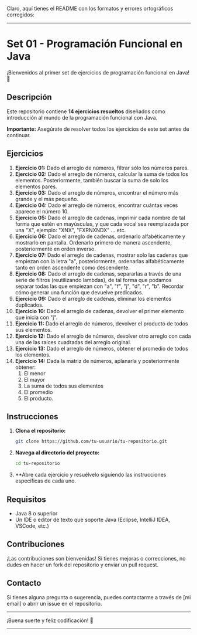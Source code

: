 Claro, aquí tienes el README con los formatos y errores ortográficos corregidos:

---

# Set 01 - Programación Funcional en Java

¡Bienvenidos al primer set de ejercicios de programación funcional en Java! 🚀

## Descripción

Este repositorio contiene **14 ejercicios resueltos** diseñados como introducción al mundo de la programación funcional con Java.

**Importante:** Asegúrate de resolver todos los ejercicios de este set antes de continuar.

## Ejercicios

1. **Ejercicio 01:** Dado el arreglo de números, filtrar sólo los números pares.
2. **Ejercicio 02:** Dado el arreglo de números, calcular la suma de todos los elementos. Posteriormente, también buscar la suma de solo los elementos pares.
3. **Ejercicio 03:** Dado el arreglo de números, encontrar el número más grande y el más pequeño.
4. **Ejercicio 04:** Dado el arreglo de números, encontrar cuántas veces aparece el número 10.
5. **Ejercicio 05:** Dado el arreglo de cadenas, imprimir cada nombre de tal forma que estén en mayúsculas, y que cada vocal sea reemplazada por una "X", ejemplo: "XNX", "FXRNXNDX" ... etc.
6. **Ejercicio 06:** Dado el arreglo de cadenas, ordenarlo alfabéticamente y mostrarlo en pantalla. Ordenarlo primero de manera ascendente, posteriormente en orden inverso.
7. **Ejercicio 07:** Dado el arreglo de cadenas, mostrar solo las cadenas que empiezan con la letra "a", posteriormente, ordenarlas alfabéticamente tanto en orden ascendente como descendente.
8. **Ejercicio 08:** Dado el arreglo de cadenas, separarlas a través de una serie de filtros (reutilizando lambdas), de tal forma que podamos separar todas las que empiezan con "a", "f", "j", "d", "r", "b". Recordar cómo generar una función que devuelve predicados.
9. **Ejercicio 09:** Dado el arreglo de cadenas, eliminar los elementos duplicados.
10. **Ejercicio 10:** Dado el arreglo de cadenas, devolver el primer elemento que inicia con "j".
11. **Ejercicio 11:** Dado el arreglo de números, devolver el producto de todos sus elementos.
12. **Ejercicio 12:** Dado el arreglo de números, devolver otro arreglo con cada una de las raíces cuadradas del arreglo original.
13. **Ejercicio 13:** Dado el arreglo de números, obtener el promedio de todos los elementos.
14. **Ejercicio 14:** Dada la matriz de números, aplanarla y posteriormente obtener:
    1. El menor
    2. El mayor
    3. La suma de todos sus elementos
    4. El promedio
    5. El producto.

## Instrucciones

1. **Clona el repositorio:**
   ```sh
   git clone https://github.com/tu-usuario/tu-repositorio.git
   ```

2. **Navega al directorio del proyecto:**
   ```sh
   cd tu-repositorio
   ```

3. **Abre cada ejercicio y resuélvelo siguiendo las instrucciones específicas de cada uno.

## Requisitos

- Java 8 o superior
- Un IDE o editor de texto que soporte Java (Eclipse, IntelliJ IDEA, VSCode, etc.)

## Contribuciones

¡Las contribuciones son bienvenidas! Si tienes mejoras o correcciones, no dudes en hacer un fork del repositorio y enviar un pull request.

## Contacto

Si tienes alguna pregunta o sugerencia, puedes contactarme a través de [mi email] o abrir un issue en el repositorio.

---

¡Buena suerte y feliz codificación! 🌟

---
